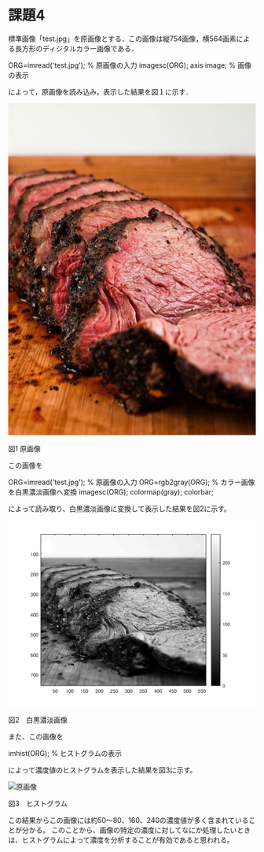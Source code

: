 # 課題4
標準画像「test.jpg」を原画像とする．この画像は縦754画像，横564画素による長方形のディジタルカラー画像である．

ORG=imread('test.jpg'); % 原画像の入力 imagesc(ORG); axis image; % 画像の表示

によって，原画像を読み込み，表示した結果を図１に示す．

![原画像](https://github.com/KentarouYamauchi/ec3IPT/blob/master/image/test.jpg)

図1 原画像

この画像を

ORG=imread('test.jpg'); % 原画像の入力
ORG=rgb2gray(ORG); % カラー画像を白黒濃淡画像へ変換
imagesc(ORG); colormap(gray); colorbar;

によって読み取り、白黒濃淡画像に変換して表示した結果を図2に示す。

![原画像](https://github.com/KentarouYamauchi/ec3IPT/blob/master/image/41.png)

図2　白黒濃淡画像

また、この画像を

imhist(ORG); % ヒストグラムの表示

によって濃度値のヒストグラムを表示した結果を図3に示す。

![原画像](https://github.com/KentarouYamauchi/ec3IPT/blob/master/image/42.jpg)

図3　ヒストグラム

この結果からこの画像には約50～80、160、240の濃度値が多く含まれていることが分かる。
このことから、画像の特定の濃度に対してなにか処理したいときは、ヒストグラムによって濃度を分析することが有効であると思われる。
